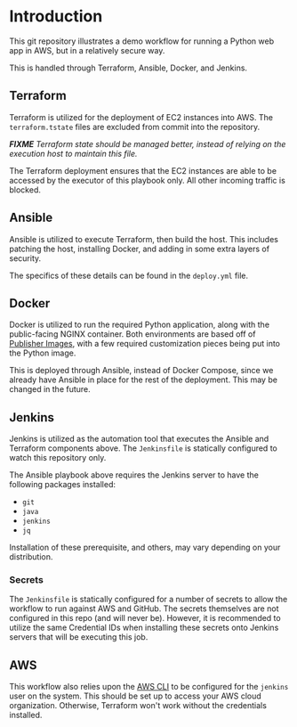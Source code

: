# Introduction

This git repository illustrates a demo workflow for running a Python web app in AWS, but in a relatively secure way.

This is handled through Terraform, Ansible, Docker, and Jenkins.

## Terraform

Terraform is utilized for the deployment of EC2 instances into AWS. The `terraform.tstate` files are excluded from commit into the repository.

***FIXME*** *Terraform state should be managed better, instead of relying on the execution host to maintain this file.*

The Terraform deployment ensures that the EC2 instances are able to be accessed by the executor of this playbook only. All other incoming traffic is blocked.

## Ansible

Ansible is utilized to execute Terraform, then build the host. This includes patching the host, installing Docker, and adding in some extra layers of security.

The specifics of these details can be found in the `deploy.yml` file.

## Docker

Docker is utilized to run the required Python application, along with the public-facing NGINX container. Both environments are based off of [Publisher Images](https://docs.docker.com/docker-hub/publish/customer_faq/#what-is-the-difference-between-a-community-user-and-a-verified-publisher), with a few required customization pieces being put into the Python image.

This is deployed through Ansible, instead of Docker Compose, since we already have Ansible in place for the rest of the deployment. This may be changed in the future.

## Jenkins

Jenkins is utilized as the automation tool that executes the Ansible and Terraform components above. The `Jenkinsfile` is statically configured to watch this repository only.

The Ansible playbook above requires the Jenkins server to have the following packages installed:

* `git`
* `java`
* `jenkins`
* `jq`

Installation of these prerequisite, and others, may vary depending on your distribution.

### Secrets

The `Jenkinsfile` is statically configured for a number of secrets to allow the workflow to run against AWS and GitHub. The secrets themselves are not configured in this repo (and will never be). However, it is recommended to utilize the same Credential IDs when installing these secrets onto Jenkins servers that will be executing this job.

## AWS

This workflow also relies upon the [AWS CLI](https://docs.aws.amazon.com/cli/latest/userguide/cli-chap-install.html) to be configured for the `jenkins` user on the system. This should be set up to access your AWS cloud organization. Otherwise, Terraform won't work without the credentials installed.

